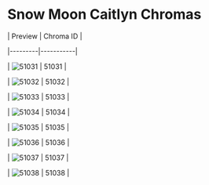 # Snow Moon Caitlyn Chromas


| Preview | Chroma ID |

|---------|-----------|

| ![51031](https://raw.communitydragon.org/latest/plugins/rcp-be-lol-game-data/global/default/v1/champion-chroma-images/51/51031.png) | 51031 |

| ![51032](https://raw.communitydragon.org/latest/plugins/rcp-be-lol-game-data/global/default/v1/champion-chroma-images/51/51032.png) | 51032 |

| ![51033](https://raw.communitydragon.org/latest/plugins/rcp-be-lol-game-data/global/default/v1/champion-chroma-images/51/51033.png) | 51033 |

| ![51034](https://raw.communitydragon.org/latest/plugins/rcp-be-lol-game-data/global/default/v1/champion-chroma-images/51/51034.png) | 51034 |

| ![51035](https://raw.communitydragon.org/latest/plugins/rcp-be-lol-game-data/global/default/v1/champion-chroma-images/51/51035.png) | 51035 |

| ![51036](https://raw.communitydragon.org/latest/plugins/rcp-be-lol-game-data/global/default/v1/champion-chroma-images/51/51036.png) | 51036 |

| ![51037](https://raw.communitydragon.org/latest/plugins/rcp-be-lol-game-data/global/default/v1/champion-chroma-images/51/51037.png) | 51037 |

| ![51038](https://raw.communitydragon.org/latest/plugins/rcp-be-lol-game-data/global/default/v1/champion-chroma-images/51/51038.png) | 51038 |